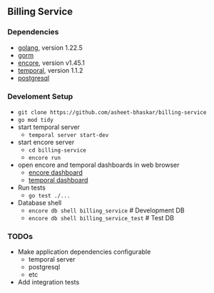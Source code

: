 ##  Billing Service


### Dependencies 
* [golang](https://go.dev/doc/install), version 1.22.5
* [gorm](https://gorm.io/)
* [encore](https://encore.dev/docs/ts/install), version v1.45.1
* [temporal](https://learn.temporal.io/getting_started/go/dev_environment/), version 1.1.2
* [postgresql]()

### Develoment Setup
* `git clone https://github.com/asheet-bhaskar/billing-service`
* `go mod tidy`
* start temporal server 
  * `temporal server start-dev`
* start encore server
  * `cd billing-service`
  * `encore run`
* open encore and temporal dashboards in web browser
  * [encore dashboard](http://localhost:9400/)
  * [temporal dashboard](http://localhost:8233/)
* Run tests 
  * `go test ./...`
* Database shell
  * `encore db shell billing_service` # Development DB
  * `encore db shell billing_service_test` # Test DB

### TODOs
* Make application dependencies configurable
  * temporal server
  * postgresql
  * etc
* Add integration tests

